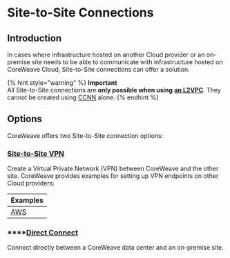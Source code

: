 # Site-to-Site Connections

## Introduction

In cases where infrastructure hosted on another Cloud provider or an on-premise site needs to be able to communicate with infrastructure hosted on CoreWeave Cloud, Site-to-Site connections can offer a solution.

{% hint style="warning" %}
**Important**\
All Site-to-Site connections are **only possible when using** [**an L2VPC**](../layer-2-vpc-l2vpc/). They cannot be created using [CCNN](../coreweave-cloud-native-networking-ccnn.md) alone.
{% endhint %}

## Options

CoreWeave offers two Site-to-Site connection options:

### [**Site-to-Site VPN**](site-to-site-vpn/)

Create a Virtual Private Network (VPN) between CoreWeave and the other site. CoreWeave provides examples for setting up VPN endpoints on other Cloud providers:

| Examples                                |
| --------------------------------------- |
| [AWS](site-to-site-vpn/examples/aws.md) |

### ****[**Direct Connect**](direct-connections.md)

Connect directly between a CoreWeave data center and an on-premise site.
